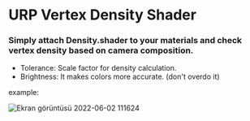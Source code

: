 # URP Vertex Density Shader

### Simply attach Density.shader to your materials and check vertex density based on camera composition.

- Tolerance: Scale factor for density calculation.
- Brightness: It makes colors more accurate. (don't overdo it)

example:

![Ekran görüntüsü 2022-06-02 111624](https://user-images.githubusercontent.com/94571116/171586563-f22c1506-1d23-4326-b042-40f45ac60fd7.png)
